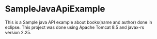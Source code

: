 # SampleJavaApiExample
This is a Sample java API example about books(name and author) done in eclipse.
This project was done using Apache Tomcat 8.5 and javax-rs version 2.25.

